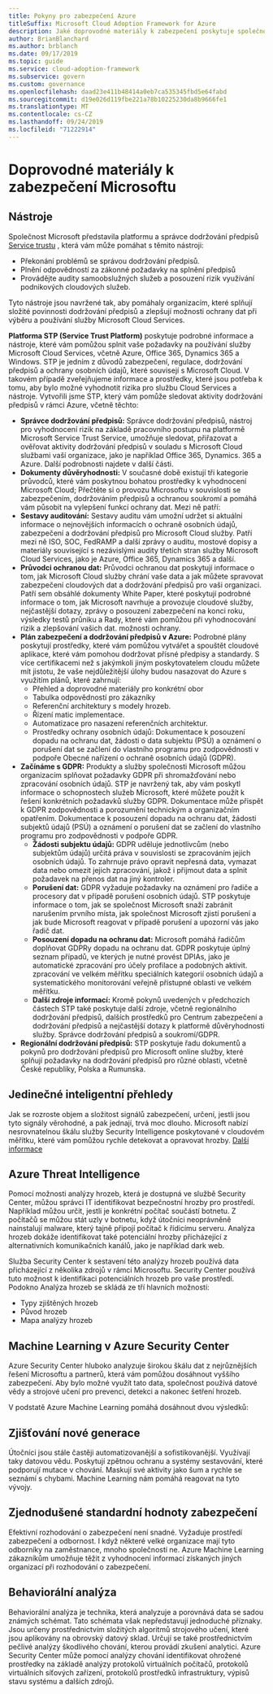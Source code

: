```yaml
---
title: Pokyny pro zabezpečení Azure
titleSuffix: Microsoft Cloud Adoption Framework for Azure
description: Jaké doprovodné materiály k zabezpečení poskytuje společnost Microsoft?
author: BrianBlanchard
ms.author: brblanch
ms.date: 09/17/2019
ms.topic: guide
ms.service: cloud-adoption-framework
ms.subservice: govern
ms.custom: governance
ms.openlocfilehash: daad23e411b48414a0eb7ca535345fbd5e64fabd
ms.sourcegitcommit: d19e026d119fbe221a78b10225230da8b9666fe1
ms.translationtype: MT
ms.contentlocale: cs-CZ
ms.lasthandoff: 09/24/2019
ms.locfileid: "71222914"
---
```

<!-- markdownlint-disable MD026 -->

# <a name="microsoft-security-guidance"></a>Doprovodné materiály k zabezpečení Microsoftu

## <a name="tools"></a>Nástroje

Společnost Microsoft představila platformu a správce dodržování předpisů [Service trustu](https://servicetrust.microsoft.com) , která vám může pomáhat s těmito nástroji:

- Překonání problémů se správou dodržování předpisů.
- Plnění odpovědností za zákonné požadavky na splnění předpisů
- Provádějte audity samoobslužných služeb a posouzení rizik využívání podnikových cloudových služeb.

Tyto nástroje jsou navržené tak, aby pomáhaly organizacím, které splňují složité povinnosti dodržování předpisů a zlepšují možnosti ochrany dat při výběru a používání služby Microsoft Cloud Services.

**Platforma STP (Service Trust Platform)** poskytuje podrobné informace a nástroje, které vám pomůžou splnit vaše požadavky na používání služby Microsoft Cloud Services, včetně Azure, Office 365, Dynamics 365 a Windows. STP je jedním z důvodů zabezpečení, regulace, dodržování předpisů a ochrany osobních údajů, které souvisejí s Microsoft Cloud. V takovém případě zveřejňujeme informace a prostředky, které jsou potřeba k tomu, aby bylo možné vyhodnotit rizika pro službu Cloud Services a nástroje. Vytvořili jsme STP, který vám pomůže sledovat aktivity dodržování předpisů v rámci Azure, včetně těchto:

- **Správce dodržování předpisů:** Správce dodržování předpisů, nástroj pro vyhodnocení rizik na základě pracovního postupu na platformě Microsoft Service Trust Service, umožňuje sledovat, přiřazovat a ověřovat aktivity dodržování předpisů v souladu s Microsoft Cloud službami vaší organizace, jako je například Office 365, Dynamics. 365 a Azure. Další podrobnosti najdete v další části.
- **Dokumenty důvěryhodnosti:** V současné době existují tři kategorie průvodců, které vám poskytnou bohatou prostředky k vyhodnocení Microsoft Cloud; Přečtěte si o provozu Microsoftu v souvislosti se zabezpečením, dodržováním předpisů a ochranou soukromí a pomáhá vám působit na vylepšení funkcí ochrany dat. Mezi ně patří:
- **Sestavy auditování:** Sestavy auditu vám umožní udržet si aktuální informace o nejnovějších informacích o ochraně osobních údajů, zabezpečení a dodržování předpisů pro Microsoft Cloud služby. Patří mezi ně ISO, SOC, FedRAMP a další zprávy o auditu, mostové dopisy a materiály související s nezávislými audity třetích stran služby Microsoft Cloud Services, jako je Azure, Office 365, Dynamics 365 a další.
- **Průvodci ochranou dat:** Průvodci ochranou dat poskytují informace o tom, jak Microsoft Cloud služby chrání vaše data a jak můžete spravovat zabezpečení cloudových dat a dodržování předpisů pro vaši organizaci. Patří sem obsáhlé dokumenty White Paper, které poskytují podrobné informace o tom, jak Microsoft navrhuje a provozuje cloudové služby, nejčastější dotazy, zprávy o posouzení zabezpečení na konci roku, výsledky testů průniku a Rady, které vám pomůžou při vyhodnocování rizik a zlepšování vašich dat. možnosti ochrany.
- **Plán zabezpečení a dodržování předpisů v Azure:** Podrobné plány poskytují prostředky, které vám pomůžou vytvářet a spouštět cloudové aplikace, které vám pomohou dodržovat přísné předpisy a standardy. S více certifikacemi než s jakýmkoli jiným poskytovatelem cloudu můžete mít jistotu, že vaše nejdůležitější úlohy budou nasazovat do Azure s využitím plánů, které zahrnují:
  - Přehled a doprovodné materiály pro konkrétní obor
  - Tabulka odpovědností pro zákazníky
  - Referenční architektury s modely hrozeb.
  - Řízení matic implementace.
  - Automatizace pro nasazení referenčních architektur.
  - Prostředky ochrany osobních údajů: Dokumentace k posouzení dopadu na ochranu dat, žádosti o data subjektu (PSÚ) a oznámení o porušení dat se začlení do vlastního programu pro zodpovědnosti v podpoře Obecné nařízení o ochraně osobních údajů (GDPR).
- **Začínáme s GDPR:** Produkty a služby společnosti Microsoft můžou organizacím splňovat požadavky GDPR při shromažďování nebo zpracování osobních údajů. STP je navržený tak, aby vám poskytl informace o schopnostech služeb Microsoft, které můžete použít k řešení konkrétních požadavků služby GDPR. Dokumentace může přispět k GDPR zodpovědnosti a porozumění technickým a organizačním opatřením. Dokumentace k posouzení dopadu na ochranu dat, žádosti subjektů údajů (PSÚ) a oznámení o porušení dat se začlení do vlastního programu pro zodpovědnosti v podpoře GDPR.
  - **Žádosti subjektu údajů:** GDPR uděluje jednotlivcům (nebo subjektům údajů) určitá práva v souvislosti se zpracováním jejich osobních údajů. To zahrnuje právo opravit nepřesná data, vymazat data nebo omezit jejich zpracování, jakož i přijmout data a splnit požadavek na přenos dat na jiný kontroler.
  - **Porušení dat:** GDPR vyžaduje požadavky na oznámení pro řadiče a procesory dat v případě porušení osobních údajů. STP poskytuje informace o tom, jak se společnost Microsoft snaží zabránit narušením prvního místa, jak společnost Microsoft zjistí porušení a jak bude Microsoft reagovat v případě porušení a upozorní vás jako řadič dat.
  - **Posouzení dopadu na ochranu dat:** Microsoft pomáhá řadičům doplňovat GDPRy dopadu na ochranu dat. GDPR poskytuje úplný seznam případů, ve kterých je nutné provést DPIAs, jako je automatické zpracování pro účely profilace a podobných aktivit. zpracování ve velkém měřítku speciálních kategorií osobních údajů a systematického monitorování veřejně přístupné oblasti ve velkém měřítku.
  - **Další zdroje informací:** Kromě pokynů uvedených v předchozích částech STP také poskytuje další zdroje, včetně regionálního dodržování předpisů, dalších prostředků pro Centrum zabezpečení a dodržování předpisů a nejčastější dotazy k platformě důvěryhodnosti služby. Správce dodržování předpisů a soukromí/GDPR.
- **Regionální dodržování předpisů:** STP poskytuje řadu dokumentů a pokynů pro dodržování předpisů pro Microsoft online služby, které splňují požadavky na dodržování předpisů pro různé oblasti, včetně České republiky, Polska a Rumunska.

## <a name="unique-intelligent-insights"></a>Jedinečné inteligentní přehledy

Jak se rozroste objem a složitost signálů zabezpečení, určení, jestli jsou tyto signály věrohodné, a pak jednají, trvá moc dlouho. Microsoft nabízí nesrovnatelnou škálu služby Security Intelligence poskytované v cloudovém měřítku, které vám pomůžou rychle detekovat a opravovat hrozby. [Další informace](https://docs.microsoft.com/azure/security-center/security-center-intro)

## <a name="azure-threat-intelligence"></a>Azure Threat Intelligence

Pomocí možnosti analýzy hrozeb, která je dostupná ve službě Security Center, můžou správci IT identifikovat bezpečnostní hrozby pro prostředí. Například můžou určit, jestli je konkrétní počítač součástí botnetu. Z počítačů se můžou stát uzly v botnetu, když útočníci neoprávněně nainstalují malware, který tajně připojí počítač k řídicímu serveru. Analýza hrozeb dokáže identifikovat také potenciální hrozby přicházející z alternativních komunikačních kanálů, jako je například dark web.

Služba Security Center k sestavení této analýzy hrozeb používá data přicházející z několika zdrojů v rámci Microsoftu. Security Center používá tuto možnost k identifikaci potenciálních hrozeb pro vaše prostředí. Podokno Analýza hrozeb se skládá ze tří hlavních možností:

- Typy zjištěných hrozeb
- Původ hrozeb
- Mapa analýzy hrozeb

## <a name="machine-learning-in-azure-security-center"></a>Machine Learning v Azure Security Center

Azure Security Center hluboko analyzuje širokou škálu dat z nejrůznějších řešení Microsoftu a partnerů, která vám pomůžou dosáhnout vyššího zabezpečení. Aby bylo možné využít tato data, společnost používá datové vědy a strojové učení pro prevenci, detekci a nakonec šetření hrozeb.

V podstatě Azure Machine Learning pomáhá dosáhnout dvou výsledků:

## <a name="next-generation-detection"></a>Zjišťování nové generace

Útočníci jsou stále častěji automatizovanější a sofistikovanější. Využívají taky datovou vědu. Poskytují zpětnou ochranu a systémy sestavování, které podporují mutace v chování. Maskují své aktivity jako šum a rychle se seznámí s chybami. Machine Learning nám pomáhá reagovat na tyto vývojy.

## <a name="simplified-security-baseline"></a>Zjednodušené standardní hodnoty zabezpečení

Efektivní rozhodování o zabezpečení není snadné. Vyžaduje prostředí zabezpečení a odbornost. I když některé velké organizace mají tyto odborníky na zaměstnance, mnoho společností ne. Azure Machine Learning zákazníkům umožňuje těžit z vyhodnocení informací získaných jiných organizací při rozhodování o zabezpečení.

## <a name="behavioral-analytics"></a>Behaviorální analýza

Behaviorální analýza je technika, která analyzuje a porovnává data se sadou známých schémat. Tato schémata však nepředstavují jednoduché příznaky. Jsou určeny prostřednictvím složitých algoritmů strojového učení, které jsou aplikovány na obrovský datový sklad. Určují se také prostřednictvím pečlivé analýzy škodlivého chování, kterou provádí zkušení analytici. Azure Security Center může pomocí analýzy chování identifikovat ohrožené prostředky na základě analýzy protokolů virtuálních počítačů, protokolů virtuálních síťových zařízení, protokolů prostředků infrastruktury, výpisů stavu systému a dalších zdrojů.
